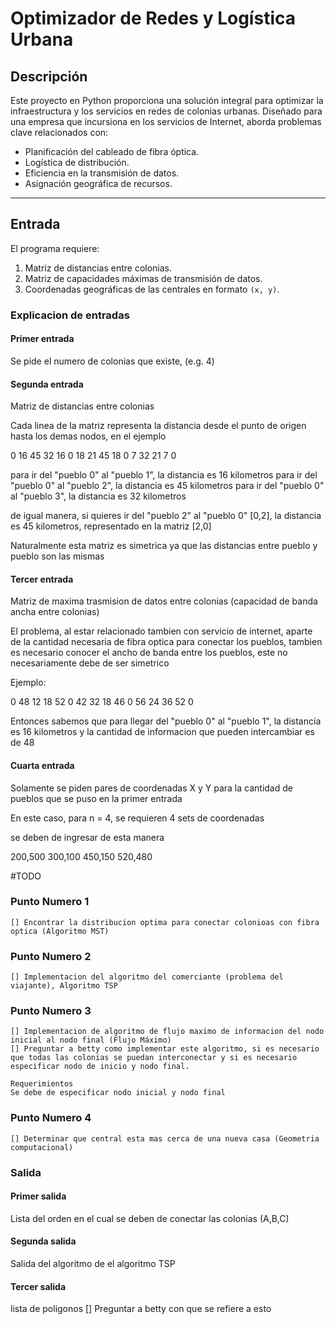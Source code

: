 # Optimizador de Redes y Logística Urbana

## Descripción  
Este proyecto en Python proporciona una solución integral para optimizar la infraestructura y los servicios en redes de colonias urbanas. Diseñado para una empresa que incursiona en los servicios de Internet, aborda problemas clave relacionados con:  
- Planificación del cableado de fibra óptica.  
- Logística de distribución.  
- Eficiencia en la transmisión de datos.  
- Asignación geográfica de recursos.  

---

## Entrada  
El programa requiere:  
1. Matriz de distancias entre colonias.  
2. Matriz de capacidades máximas de transmisión de datos.  
3. Coordenadas geográficas de las centrales en formato `(x, y)`.  


### Explicacion de entradas

#### **Primer entrada**

Se pide el numero de colonias que existe, (e.g. 4)

#### **Segunda entrada**

Matriz de distancias entre colonias

Cada linea de la matriz representa la distancia desde el punto de origen hasta los demas nodos, en el ejemplo

0  16 45 32
16  0 18 21
45 18  0  7
32 21  7  0

para ir del "pueblo 0" al "pueblo 1", la distancia es 16 kilometros
para ir del "pueblo 0" al "pueblo 2", la distancia es 45 kilometros
para ir del "pueblo 0" al "pueblo 3", la distancia es 32 kilometros

de igual manera, si quieres ir del "pueblo 2" al "pueblo 0" [0,2], la distancia es 45 kilometros, representado en la matriz [2,0]

Naturalmente esta matriz es simetrica ya que las distancias entre pueblo y pueblo son las mismas

#### **Tercer entrada**

Matriz de maxima trasmision de datos entre colonias (capacidad de banda ancha entre colonias)

El problema, al estar relacionado tambien con servicio de internet, aparte de la cantidad necesaria de fibra optica para conectar los pueblos, tambien es necesario conocer el ancho de banda entre los pueblos, este no necesariamente debe de ser simetrico

Ejemplo:

0  48 12 18
52  0 42 32
18 46  0 56
24 36 52  0

Entonces sabemos que para llegar del "pueblo 0" al "pueblo 1", la distancia es 16 kilometros y la cantidad de informacion que pueden intercambiar es de 48

#### **Cuarta entrada**

Solamente se piden pares de coordenadas X y Y para la cantidad de pueblos que se puso en la primer entrada

En este caso, para n = 4, se requieren 4 sets de coordenadas

se deben de ingresar de esta manera

200,500
300,100
450,150
520,480




#TODO 

### Punto Numero 1
    [] Encontrar la distribucion optima para conectar colonioas con fibra optica (Algoritmo MST)

### Punto Numero 2
    [] Implementacion del algoritmo del comerciante (problema del viajante), Algoritmo TSP

### Punto Numero 3
    [] Implementacion de algoritmo de flujo maximo de informacion del nodo inicial al nodo final (Flujo Máximo)
    [] Preguntar a betty como implementar este algoritmo, si es necesario que todas las colonias se puedan interconectar y si es necesario especificar nodo de inicio y nodo final.
 
    Requerimientos
    Se debe de especificar nodo inicial y nodo final

### Punto Numero 4
    [] Determinar que central esta mas cerca de una nueva casa (Geometria computacional)

### Salida

#### **Primer salida**

Lista del orden en el cual se deben de conectar las colonias (A,B,C)

#### **Segunda salida**

Salida del algoritmo de el algoritmo TSP

#### **Tercer salida**

lista de poligonos
    [] Preguntar a betty con que se refiere a esto

